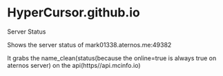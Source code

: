 # HyperCursor.github.io
Server Status

Shows the server status of mark01338.aternos.me:49382

It grabs the name_clean(status(because the online=true is always true on aternos server) on the api(https//api.mcinfo.io)
